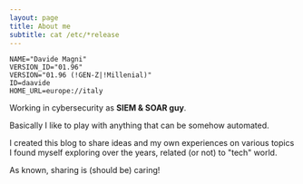 ```yaml
---
layout: page
title: About me
subtitle: cat /etc/*release
---
```


~~~
NAME="Davide Magni"
VERSION_ID="01.96"
VERSION="01.96 (!GEN-Z|!Millenial)"
ID=daavide
HOME_URL=europe://italy
~~~

Working in cybersecurity as **SIEM & SOAR guy**.

Basically I like to play with anything that can be somehow automated.

I created this blog to share ideas and my own experiences on various topics I found myself exploring over the years, related (or not) to "tech" world.

As known, sharing is (should be) caring!

